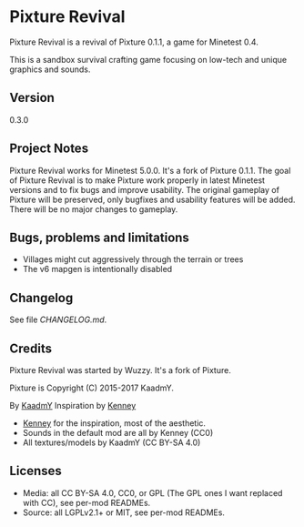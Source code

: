 # Pixture Revival

Pixture Revival is a revival of Pixture 0.1.1, a game for Minetest 0.4.

This is a sandbox survival crafting game focusing on low-tech and
unique graphics and sounds.

## Version
0.3.0

## Project Notes

Pixture Revival works for Minetest 5.0.0. It's a fork of Pixture 0.1.1.
The goal of Pixture Revival is to make Pixture work properly in
latest Minetest versions and to fix bugs and improve usability.
The original gameplay of Pixture will be preserved, only bugfixes
and usability features will be added.
There will be no major changes to gameplay.

## Bugs, problems and limitations

- Villages might cut aggressively through the terrain or trees
- The v6 mapgen is intentionally disabled

## Changelog

See file *CHANGELOG.md*.

## Credits

Pixture Revival was started by Wuzzy. It's a fork of Pixture.

Pixture is Copyright (C) 2015-2017 KaadmY.

By [KaadmY](https://github.com/kaadmy)
Inspiration by [Kenney](http://kenney.nl)

- [Kenney](http://kenney.nl) for the inspiration, most of the aesthetic.
- Sounds in the default mod are all by Kenney (CC0)
- All textures/models by KaadmY (CC BY-SA 4.0)

## Licenses

- Media: all CC BY-SA 4.0, CC0, or GPL (The GPL ones I want replaced with CC),
  see per-mod READMEs.
- Source: all LGPLv2.1+ or MIT, see per-mod READMEs.
